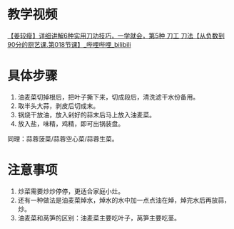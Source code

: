 # 教学视频

[【姜较瘦】详细讲解6种实用刀功技巧，一学就会，第5种 刀工 刀法【从负数到90分的厨艺课.第018节课】_哔哩哔哩_bilibili](https://www.bilibili.com/video/BV1Eq4y1q7uY/?spm_id_from=pageDriver&vd_source=f6d522f28072721da0e962ed83629041)



# 具体步骤

1. 油麦菜切掉根后，把叶子撕下来，切成段后，清洗滤干水份备用。
2. 取半头大蒜，剥皮后切成末。
3. 锅烧干放油，放入剁好的蒜末后马上放入油麦菜。
4. 放入盐，味精，鸡精，即可出锅装盘。



同理：蒜蓉菠菜/蒜蓉空心菜/蒜蓉生菜。



# 注意事项

1. 炒菜需要炒炒停停，更适合家庭小灶。
2. 还有一种做法是油麦菜焯水，焯水的水中加一点点油在焯，焯完水后再放蒜，炒。
3. 油麦菜和莴笋的区别：油麦菜主要吃叶子，莴笋主要吃茎。